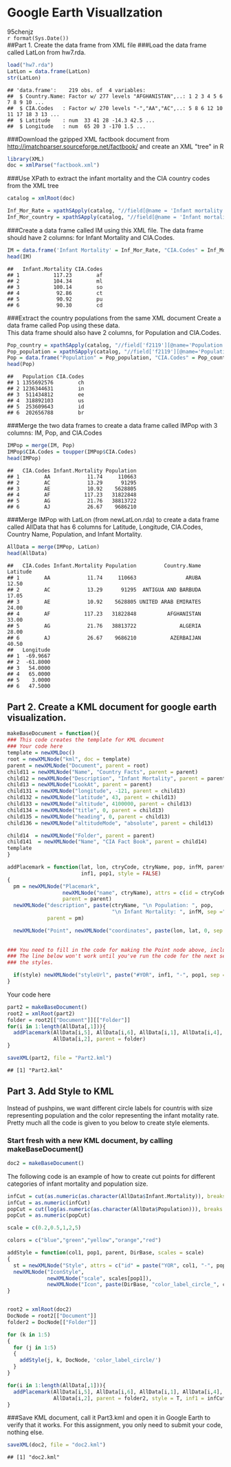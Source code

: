 # Google Earth Visuallzation
95chenjz  
`r format(Sys.Date())`  
##Part 1.  Create the data frame from XML file
###Load the data frame called LatLon from hw7.rda.

```r
load("hw7.rda")
LatLon = data.frame(LatLon)
str(LatLon)
```

```
## 'data.frame':	219 obs. of  4 variables:
##  $ Country.Name: Factor w/ 277 levels "AFGHANISTAN",..: 1 2 3 4 5 6 7 8 9 10 ...
##  $ CIA.Codes   : Factor w/ 270 levels "-","AA","AC",..: 5 8 6 12 10 11 17 18 3 13 ...
##  $ Latitude    : num  33 41 28 -14.3 42.5 ...
##  $ Longitude   : num  65 20 3 -170 1.5 ...
```

###Download the gzipped XML factbook document from http://jmatchparser.sourceforge.net/factbook/ and create an XML "tree" in R 

```r
library(XML)
doc = xmlParse("factbook.xml")
```

###Use XPath to extract the infant mortality and the CIA country codes from the XML tree

```r
catalog = xmlRoot(doc)

Inf_Mor_Rate = xpathSApply(catalog, "//field[@name = 'Infant mortality rate']/rank/@number")
Inf_Mor_country = xpathSApply(catalog, "//field[@name = 'Infant mortality rate']/rank/@country")
```

###Create a data frame called IM using this XML file.
The data frame should have 2 columns: for Infant Mortality and CIA.Codes.

```r
IM = data.frame('Infant Mortality' = Inf_Mor_Rate, "CIA.Codes" = Inf_Mor_country)
head(IM)
```

```
##   Infant.Mortality CIA.Codes
## 1           117.23        af
## 2           104.34        ml
## 3           100.14        so
## 4            92.86        ct
## 5            90.92        pu
## 6            90.30        cd
```

###Extract the country populations from the same XML document
Create a data frame called Pop using these data.  
This data frame should also have 2 columns, for Population and CIA.Codes.

```r
Pop_country = xpathSApply(catalog, "//field['f2119'][@name='Population']/rank/@country")
Pop_population = xpathSApply(catalog, "//field['f2119'][@name='Population']/rank/@number")
Pop = data.frame("Population" = Pop_population, "CIA.Codes" = Pop_country)
head(Pop)
```

```
##   Population CIA.Codes
## 1 1355692576        ch
## 2 1236344631        in
## 3  511434812        ee
## 4  318892103        us
## 5  253609643        id
## 6  202656788        br
```

###Merge the two data frames to create a data frame called IMPop with 3 columns: IM, Pop, and CIA.Codes

```r
IMPop = merge(IM, Pop)
IMPop$CIA.Codes = toupper(IMPop$CIA.Codes)
head(IMPop)
```

```
##   CIA.Codes Infant.Mortality Population
## 1        AA            11.74     110663
## 2        AC            13.29      91295
## 3        AE            10.92    5628805
## 4        AF           117.23   31822848
## 5        AG            21.76   38813722
## 6        AJ            26.67    9686210
```

###Merge IMPop with LatLon (from newLatLon.rda) to create a data frame called AllData that has 6 columns for Latitude, Longitude, CIA.Codes, Country Name, Population, and Infant Mortality.

```r
AllData = merge(IMPop, LatLon)
head(AllData)
```

```
##   CIA.Codes Infant.Mortality Population         Country.Name Latitude
## 1        AA            11.74     110663                ARUBA    12.50
## 2        AC            13.29      91295  ANTIGUA AND BARBUDA    17.05
## 3        AE            10.92    5628805 UNITED ARAB EMIRATES    24.00
## 4        AF           117.23   31822848          AFGHANISTAN    33.00
## 5        AG            21.76   38813722              ALGERIA    28.00
## 6        AJ            26.67    9686210           AZERBAIJAN    40.50
##   Longitude
## 1  -69.9667
## 2  -61.8000
## 3   54.0000
## 4   65.0000
## 5    3.0000
## 6   47.5000
```

## Part 2.  Create a KML document for google earth visualization.


```r
makeBaseDocument = function(){
### This code creates the template for KML document 
### Your code here
template = newXMLDoc()
root = newXMLNode("kml", doc = template)
parent = newXMLNode("Document", parent = root)
child11 = newXMLNode("Name", "Country Facts", parent = parent)
child12 = newXMLNode("Description", "Infant Mortality", parent = parent)
child13 = newXMLNode("LookAt", parent = parent)
child131 = newXMLNode("longitude", -121, parent = child13)
child132 = newXMLNode("latitude", 43, parent = child13)
child133 = newXMLNode("altitude", 4100000, parent = child13)
child134 = newXMLNode("title", 0, parent = child13)
child135 = newXMLNode("heading", 0, parent = child13)
child136 = newXMLNode("altitudeMode", "absolute", parent = child13)

child14  = newXMLNode("Folder", parent = parent)
child141  = newXMLNode("Name", "CIA Fact Book", parent = child14)
template
}
```


```r
addPlacemark = function(lat, lon, ctryCode, ctryName, pop, infM, parent, 
                        inf1, pop1, style = FALSE)
{
  pm = newXMLNode("Placemark", 
                  newXMLNode("name", ctryName), attrs = c(id = ctryCode), 
                  parent = parent)
  newXMLNode("description", paste(ctryName, "\n Population: ", pop, 
                                  "\n Infant Mortality: ", infM, sep =""),
             parent = pm)

  newXMLNode("Point", newXMLNode("coordinates", paste(lon, lat, 0, sep = ",")), parent = pm )
  
  
### You need to fill in the code for making the Point node above, including coordinates.
### The line below won't work until you've run the code for the next section to set up
### the styles.

  if(style) newXMLNode("styleUrl", paste("#YOR", inf1, "-", pop1, sep = ''), parent = pm)
}
```


Your code here

```r
part2 = makeBaseDocument()
root2 = xmlRoot(part2)
folder = root2[["Document"]][["Folder"]]
for(i in 1:length(AllData[,1])){
  addPlacemark(AllData[i,5], AllData[i,6], AllData[i,1], AllData[i,4], AllData[i,3],
               AllData[i,2], parent = folder)
}

saveXML(part2, file = "Part2.kml")
```

```
## [1] "Part2.kml"
```

## Part 3.  Add Style to KML
Instead of pushpins, we want different circle labels for countris with size representing population and the color representing the infant motality rate. Pretty much all the code is given to you below to create style elements. 

### Start fresh with a new KML document, by calling makeBaseDocument()

```r
doc2 = makeBaseDocument()
```

The following code is an example of how to create cut points for different categories of infant mortality and population size. 

```r
infCut = cut(as.numeric(as.character(AllData$Infant.Mortality)), breaks = c(0, 10, 25, 50, 75, 200))
infCut = as.numeric(infCut)
popCut = cut(log(as.numeric(as.character(AllData$Population))), breaks = 5)
popCut = as.numeric(popCut)
```



```r
scale = c(0.2,0.5,1,2,5)

colors = c("blue","green","yellow","orange","red")

addStyle = function(col1, pop1, parent, DirBase, scales = scale)
{
  st = newXMLNode("Style", attrs = c("id" = paste("YOR", col1, "-", pop1, sep="")), parent = parent)
  newXMLNode("IconStyle", 
             newXMLNode("scale", scales[pop1]), 
             newXMLNode("Icon", paste(DirBase, "color_label_circle_", colors[col1], ".png", sep ="")), parent = st)
}


root2 = xmlRoot(doc2)
DocNode = root2[["Document"]]
folder2 = DocNode[["Folder"]]

for (k in 1:5)
{
  for (j in 1:5)
  {
    addStyle(j, k, DocNode, 'color_label_circle/')
  }
}
```



```r
for(i in 1:length(AllData[,1])){
  addPlacemark(AllData[i,5], AllData[i,6], AllData[i,1], AllData[i,4], AllData[i,3],
               AllData[i,2], parent = folder2, style = T, inf1 = infCut[i], pop1 = popCut[i])
}
```
###Save KML document, call it Part3.kml and open it in Google Earth to verify that it works.  For this assignment, you only need to submit your code, nothing else.  

```r
saveXML(doc2, file = "doc2.kml")
```

```
## [1] "doc2.kml"
```







